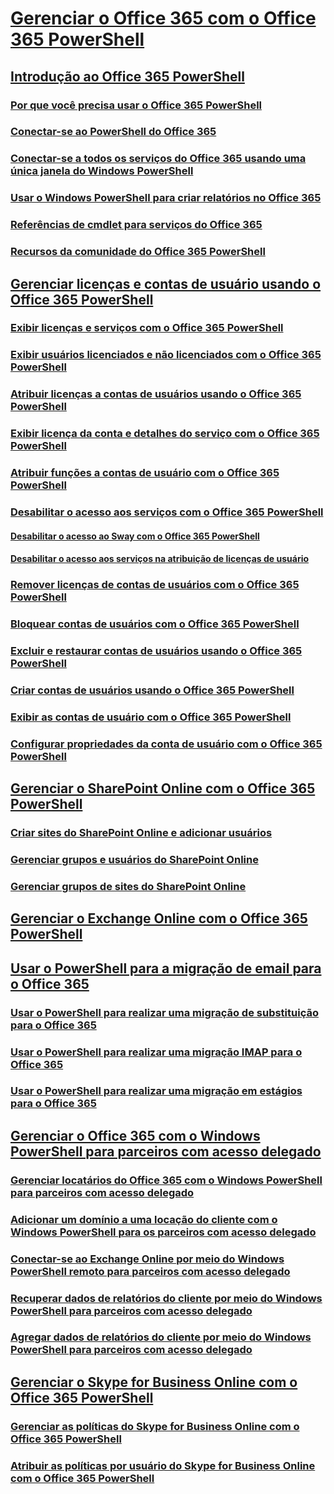 
# [Gerenciar o Office 365 com o Office 365 PowerShell](manage-office-365-with-office-365-powershell.md)
## [Introdução ao Office 365 PowerShell](getting-started-with-office-365-powershell.md)
### [Por que você precisa usar o Office 365 PowerShell](why-you-need-to-use-office-365-powershell.md)
### [Conectar-se ao PowerShell do Office 365](connect-to-office-365-powershell.md)
### [Conectar-se a todos os serviços do Office 365 usando uma única janela do Windows PowerShell](connect-to-all-office-365-services-in-a-single-windows-powershell-window.md)
### [Usar o Windows PowerShell para criar relatórios no Office 365](use-windows-powershell-to-create-reports-in-office-365.md)
### [Referências de cmdlet para serviços do Office 365](cmdlet-references-for-office-365-services.md)
### [Recursos da comunidade do Office 365 PowerShell](office-365-powershell-community-resources.md)
## [Gerenciar licenças e contas de usuário usando o Office 365 PowerShell](manage-user-accounts-and-licenses-with-office-365-powershell.md)
### [Exibir licenças e serviços com o Office 365 PowerShell](view-licenses-and-services-with-office-365-powershell.md)
### [Exibir usuários licenciados e não licenciados com o Office 365 PowerShell](view-licensed-and-unlicensed-users-with-office-365-powershell.md)
### [Atribuir licenças a contas de usuários usando o Office 365 PowerShell](assign-licenses-to-user-accounts-with-office-365-powershell.md)
### [Exibir licença da conta e detalhes do serviço com o Office 365 PowerShell](view-account-license-and-service-details-with-office-365-powershell.md)
### [Atribuir funções a contas de usuário com o Office 365 PowerShell](assign-roles-to-user-accounts-with-office-365-powershell.md)
### [Desabilitar o acesso aos serviços com o Office 365 PowerShell](disable-access-to-services-with-office-365-powershell.md)
#### [Desabilitar o acesso ao Sway com o Office 365 PowerShell](disable-access-to-sway-with-office-365-powershell.md)
#### [Desabilitar o acesso aos serviços na atribuição de licenças de usuário](disable-access-to-services-while-assigning-user-licenses.md)
### [Remover licenças de contas de usuários com o Office 365 PowerShell](remove-licenses-from-user-accounts-with-office-365-powershell.md)
### [Bloquear contas de usuários com o Office 365 PowerShell](block-user-accounts-with-office-365-powershell.md)
### [Excluir e restaurar contas de usuários usando o Office 365 PowerShell](delete-and-restore-user-accounts-with-office-365-powershell.md)
### [Criar contas de usuários usando o Office 365 PowerShell](create-user-accounts-with-office-365-powershell.md)
### [Exibir as contas de usuário com o Office 365 PowerShell](view-user-accounts-with-office-365-powershell.md)
### [Configurar propriedades da conta de usuário com o Office 365 PowerShell](configure-user-account-properties-with-office-365-powershell.md)
## [Gerenciar o SharePoint Online com o Office 365 PowerShell](manage-sharepoint-online-with-office-365-powershell.md)
### [Criar sites do SharePoint Online e adicionar usuários](create-sharepoint-sites-and-add-users-with-powershell.md)
### [Gerenciar grupos e usuários do SharePoint Online](manage-sharepoint-users-and-groups-with-powershell.md)
### [Gerenciar grupos de sites do SharePoint Online](manage-sharepoint-site-groups-with-powershell.md)
## [Gerenciar o Exchange Online com o Office 365 PowerShell](manage-exchange-online-with-office-365-powershell.md)
## [Usar o PowerShell para a migração de email para o Office 365](use-powershell-for-email-migration-to-office-365.md)
### [Usar o PowerShell para realizar uma migração de substituição para o Office 365](use-powershell-to-perform-a-cutover-migration-to-office-365.md)
### [Usar o PowerShell para realizar uma migração IMAP para o Office 365](use-powershell-to-perform-an-imap-migration-to-office-365.md)
### [Usar o PowerShell para realizar uma migração em estágios para o Office 365](use-powershell-to-perform-a-staged-migration-to-office-365.md)
## [Gerenciar o Office 365 com o Windows PowerShell para parceiros com acesso delegado](manage-office-365-with-windows-powershell-for-delegated-access-permissions-dap-p.md)
### [Gerenciar locatários do Office 365 com o Windows PowerShell para parceiros com acesso delegado](manage-office-365-tenants-with-windows-powershell-for-delegated-access-permissio.md)
### [Adicionar um domínio a uma locação do cliente com o Windows PowerShell para os parceiros com acesso delegado](add-a-domain-to-a-client-tenancy-with-windows-powershell-for-delegated-access-pe.md)
### [Conectar-se ao Exchange Online por meio do Windows PowerShell remoto para parceiros com acesso delegado](connect-to-exchange-online-tenants-with-remote-windows-powershell-for-delegated.md)
### [Recuperar dados de relatórios do cliente por meio do Windows PowerShell para parceiros com acesso delegado](retrieve-customer-tenant-reporting-data-with-windows-powershell-for-delegated-ac.md)
### [Agregar dados de relatórios do cliente por meio do Windows PowerShell para parceiros com acesso delegado](aggregate-customer-reporting-data-via-windows-powershell-for-delegated-access-pe.md)
## [Gerenciar o Skype for Business Online com o Office 365 PowerShell](manage-skype-for-business-online-with-office-365-powershell.md)
### [Gerenciar as políticas do Skype for Business Online com o Office 365 PowerShell](manage-skype-for-business-online-policies-with-office-365-powershell.md)
### [Atribuir as políticas por usuário do Skype for Business Online com o Office 365 PowerShell](assign-per-user-skype-for-business-online-policies-with-office-365-powershell.md)

